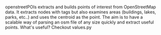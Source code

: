 openstreetPOIs extracts and builds points of interest from OpenStreetMap data. It extracts nodes with tags but also examines areas (buildings, lakes, parks, etc..) and uses the centroid as the point. The aim is to have a scalable way of parsing an osm file of any size quickly and extract useful points. What's useful? Checkout values.py